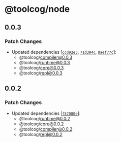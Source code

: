 # @toolcog/node

## 0.0.3

### Patch Changes

- Updated dependencies [[`ccd92e3`](https://github.com/toolcog/toolcog/commit/ccd92e3b007776fa9334740533d6c668084cc7cf), [`71d394c`](https://github.com/toolcog/toolcog/commit/71d394cdcf2541882ce87c259831a6e0ab84df62), [`8aef77c`](https://github.com/toolcog/toolcog/commit/8aef77c6a830367fbc41170ef7e0700d32087d82)]:
  - @toolcog/compiler@0.0.3
  - @toolcog/runtime@0.0.3
  - @toolcog/core@0.0.3
  - @toolcog/repl@0.0.3

## 0.0.2

### Patch Changes

- Updated dependencies [[`f57080e`](https://github.com/toolcog/toolcog/commit/f57080e99a41fc8484ea46bd3c49a73cad01c996)]:
  - @toolcog/runtime@0.0.2
  - @toolcog/core@0.0.2
  - @toolcog/compiler@0.0.2
  - @toolcog/repl@0.0.2
